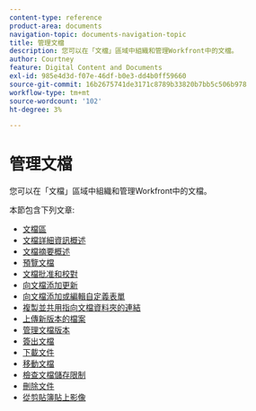 ```yaml
---
content-type: reference
product-area: documents
navigation-topic: documents-navigation-topic
title: 管理文檔
description: 您可以在「文檔」區域中組織和管理Workfront中的文檔。
author: Courtney
feature: Digital Content and Documents
exl-id: 985e4d3d-f07e-46df-b0e3-dd4b0ff59660
source-git-commit: 16b2675741de3171c8789b33820b7bb5c506b978
workflow-type: tm+mt
source-wordcount: '102'
ht-degree: 3%

---
```


# 管理文檔

您可以在「文檔」區域中組織和管理Workfront中的文檔。

本節包含下列文章&#x200B;:

* [文檔區](../../documents/managing-documents/documents-area.md)
* [文檔詳細資訊概述](../../documents/managing-documents/document-details-overview.md)
* [文檔摘要概述](../../documents/managing-documents/summary-for-documents.md)
* [預覽文檔](../../documents/managing-documents/preview-documents.md)
* [文檔批准和校對](../../documents/managing-documents/document-approvals-and-proofing.md)
* [向文檔添加更新](../../documents/managing-documents/add-update-documents.md)
* [向文檔添加或編輯自定義表單](../../documents/managing-documents/add-custom-form-documents.md)
* [複製並共用指向文檔資料夾的連結](/help/quicksilver/documents/managing-documents/copy-a-doc-folder-url.md)
* [上傳新版本的檔案](../../documents/managing-documents/upload-new-document-version.md)
* [管理文檔版本](../../documents/managing-documents/manage-document-versions.md)
* [簽出文檔](../../documents/managing-documents/check-out-documents.md)
* [下載文件](../../documents/managing-documents/download-documents.md)
* [移動文檔](../../documents/managing-documents/move-documents.md)
* [檢查文檔儲存限制](../../documents/managing-documents/check-document-storage.md)
* [刪除文件](../../documents/managing-documents/delete-documents.md)
* [從剪貼簿貼上影像](../../documents/managing-documents/paste-image-clipboard.md)

